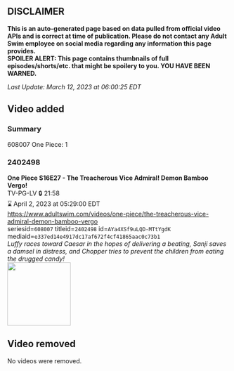 ## DISCLAIMER
**This is an auto-generated page based on data pulled from official video APIs and is correct at time of publication. Please do not contact any Adult Swim employee on social media regarding any information this page provides.**  
**SPOILER ALERT: This page contains thumbnails of full episodes/shorts/etc. that might be spoilery to you. YOU HAVE BEEN WARNED.**  

_Last Update: March 12, 2023 at 06:00:25 EDT_
## Video added
### Summary
608007 One Piece: 1  
### 2402498
**One Piece S16E27 - The Treacherous Vice Admiral! Demon Bamboo Vergo!**  
TV-PG-LV 🔒 21:58  
⌛ April 2, 2023 at 05:29:00 EDT  
https://www.adultswim.com/videos/one-piece/the-treacherous-vice-admiral-demon-bamboo-vergo  
seriesid=`608007` titleid=`2402498` id=`AYa4XSf9uLQD-MTtYgdK` mediaid=`e337ed14e4917dc17af672f4cf41865aac0c73b1`  
_Luffy races toward Caesar in the hopes of delivering a beating, Sanji saves a damsel in distress, and Chopper tries to prevent the children from eating the drugged candy!_  
<a href="https://media.cdn.adultswim.com/uploads/20230311/thumbnails/2_233112013494-OnePiece606Still001tiny.png"><img src="https://media.cdn.adultswim.com/uploads/20230311/thumbnails/2_233112013494-OnePiece606Still001tiny.png" height="144px" /></a>
## Video removed
No videos were removed.  
